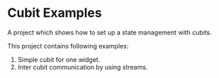 # Cubit Examples

A project which shows how to set up a state management with cubits. 

This project contains following examples:

1. Simple cubit for one widget.
2. Inter cubit communication by using streams.
